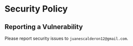 # Security Policy

## Reporting a Vulnerability

Please report security issues to `juanescalderon12@gmail.com`.
